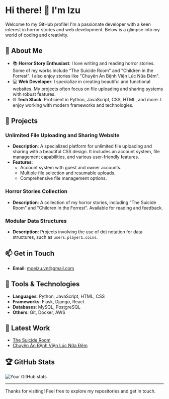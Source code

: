 # Hi there! 👋 I'm Izu

Welcome to my GitHub profile! I'm a passionate developer with a keen interest in horror stories and web development. Below is a glimpse into my world of coding and creativity.

## 🚀 About Me

- 📚 **Horror Story Enthusiast**: I love writing and reading horror stories. Some of my works include "The Suicide Room" and "Children in the Forrest". I also enjoy stories like "Chuyên Án Bệnh Viện Lúc Nữa Đêm".
- 💻 **Web Developer**: I specialize in creating beautiful and functional websites. My projects often focus on file uploading and sharing systems with robust features.
- 🌐 **Tech Stack**: Proficient in Python, JavaScript, CSS, HTML, and more. I enjoy working with modern frameworks and technologies.

## 🌟 Projects

### Unlimited File Uploading and Sharing Website
- **Description**: A specialized platform for unlimited file uploading and sharing with a beautiful CSS design. It includes an account system, file management capabilities, and various user-friendly features.
- **Features**:
  - Account system with guest and owner accounts.
  - Multiple file selection and resumable uploads.
  - Comprehensive file management options.

### Horror Stories Collection
- **Description**: A collection of my horror stories, including "The Suicide Room" and "Children in the Forrest". Available for reading and feedback.

### Modular Data Structures
- **Description**: Projects involving the use of dot notation for data structures, such as `users.player1.coins`.

## 📫 Get in Touch

- **Email**: [moeizu.vn@gmail.com](mailto:moeizu.vn@gmail.com)

## 🔧 Tools & Technologies

- **Languages**: Python, JavaScript, HTML, CSS
- **Frameworks**: Flask, Django, React
- **Databases**: MySQL, PostgreSQL
- **Others**: Git, Docker, AWS

## 📝 Latest Work

- [The Suicide Room](https://youtu.be/LQn1DCyh6OY?si=NSZfeyCHHlRQzQxY)
- [Chuyên Án Bệnh Viện Lúc Nữa Đêm](https://youtu.be/dMv8qTQ1YLU)

## 🏆 GitHub Stats

![Your GitHub stats](https://github-readme-stats.vercel.app/api?username=moeizuvn&show_icons=true&theme=radical)

---

Thanks for visiting! Feel free to explore my repositories and get in touch.
